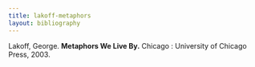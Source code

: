 ```yaml
---
title: lakoff-metaphors
layout: bibliography
---
```


Lakoff, George. **Metaphors We Live By.** Chicago : University of Chicago Press, 2003.
